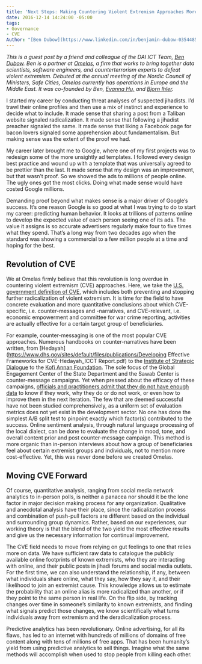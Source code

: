 ```yaml
---
title: 'Next Steps: Making Countering Violent Extremism Approaches More Rigorous'
date: 2016-12-14 14:24:00 -05:00
tags:
- Governance
- CVE
Author: "[Ben Dubow](https://www.linkedin.com/in/benjamin-dubow-03544851)"
---
```


*This is a guest post by a friend and colleague of the DAI ICT Team, [Ben Dubow](https://www.linkedin.com/in/benjamin-dubow-03544851). Ben is a partner at [Omelas](https://omelas.co/), a firm that works to bring together data scientists, software engineers, and counterterrorism experts to defeat violent extremism. Debuted at the annual meeting of the Nordic Council of Ministers, Safe Cities, Omelas currently has operations in Europe and the Middle East. It was co-founded by Ben, [Evanna Hu,](https://www.linkedin.com/in/evannahu) and [Bjorn Ihler](https://www.linkedin.com/in/bjornih).*

I started my career by conducting threat analyses of suspected jihadists. I’d trawl their online profiles and then use a mix of instinct and experience to decide what to include. It made sense that sharing a post from a Taliban website signaled radicalization. It made sense that following a jihadist preacher signaled the same. It made sense that liking a Facebook page for bacon lovers signaled some apprehension about fundamentalism. But making sense was the extent of the proof we had.

My career later brought me to Google, where one of my first projects was to redesign some of the more unsightly ad templates. I followed every design best practice and wound up with a template that was universally agreed to be prettier than the last. It made sense that my design was an improvement, but that wasn’t proof. So we showed the ads to millions of people online. The ugly ones got the most clicks. Doing what made sense would have costed Google millions.

Demanding proof beyond what makes sense is a major driver of Google’s success. It’s one reason Google is so good at what I was trying to do to start my career: predicting human behavior. It looks at trillions of patterns online to develop the expected value of each person seeing one of its ads. The value it assigns is so accurate advertisers regularly make four to five times what they spend. That’s a long way from two decades ago when the standard was showing a commercial to a few million people at a time and hoping for the best.

## Revolution of CVE

We at Omelas firmly believe that this revolution is long overdue in countering violent extremism (CVE) approaches. Here, we take the [U.S. government definition of CVE](http://www.state.gov/documents/organization/257913.pdf), which includes both preventing and stopping further radicalization of violent extremism. It is time for the field to have concrete evaluation and more quantitative conclusions about which CVE-specific, i.e. counter-messages and -narratives, and CVE-relevant, i.e. economic empowerment and committee for war crime reporting, activities are actually effective for a certain target group of beneficiaries.

For example, counter-messaging is one of the most popular CVE approaches. Numerous handbooks on counter-narratives have been written, from \[Hedayah\](https://www.dhs.gov/sites/default/files/publications/Developing Effective Frameworks for CVE-Hedayah_ICCT Report.pdf) to the [Institute of Strategic Dialogue](http://www.strategicdialogue.org/wp-content/uploads/2016/06/Counter-narrative-Handbook_1.pdf) to the [Kofi Annan Foundation](http://www.wired.co.uk/article/kofi-annan-countering-isis-extremism-online). The sole focus of the Global Engagement Center of the State Department and the Sawab Center is counter-message campaigns. Yet when pressed about the efficacy of these campaigns, [officials and practitioners admit that they do not have enough data](https://www.brookings.edu/blog/markaz/2015/06/17/experts-weigh-in-can-the-united-states-counter-isis-propaganda/) to know if they work, why they do or do not work, or even how to improve them in the next iteration. The few that are deemed successful have not been studied comprehensively, as a uniform set of evaluation metrics does not yet exist in the development sector. No one has done the simplest A/B split test to pinpoint exactly which factor(s) contributed to the success. Online sentiment analysis, through natural language processing of the local dialect, can be done to evaluate the change in mood, tone, and overall content prior and post counter-message campaign. This method is more organic than in-person interviews about how a group of beneficiaries feel about certain extremist groups and individuals, not to mention more cost-effective. Yet, this was never done before we created Omelas.

## Moving CVE Forward

Of course, quantitative analysis, ranging from social media network analytics to in-person polls, is neither a panacea nor should it be the lone factor in major decision making process for any organization. Qualitative and anecdotal analysis have their place, since the radicalization process and combination of push-pull factors are different based on the individual and surrounding group dynamics. Rather, based on our experiences, our working theory is that the blend of the two yield the most effective results and give us the necessary information for continual improvement.

The CVE field needs to move from relying on gut feelings to one that relies more on data. We have sufficient raw data to catalogue the publicly available online footprints of known extremists, who they are interacting with online, and their public posts in jihadi forums and social media outlets. For the first time, we can also understand the relationship, if any, between what individuals share online, what they say, how they say it, and their likelihood to join an extremist cause. This knowledge allows us to estimate the probability that an online alias is more radicalized than another, or if they point to the same person in real life. On the flip side, by tracking changes over time in someone’s similarity to known extremists, and finding what signals predict those changes, we know scientifically what turns individuals away from extremism and the deradicalization process.

Predictive analytics has been revolutionary. Online advertising, for all its flaws, has led to an internet with hundreds of millions of domains of free content along with tens of millions of free apps. That has been humanity’s yield from using predictive analytics to sell things. Imagine what the same methods will accomplish when used to stop people from killing each other.